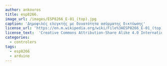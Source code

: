 ```yaml
---
author: ankouros
title: esp8266.
image_url: /images/ESP8266_E-01_(top).jpg
caption: 'Δημοφιλές ελεγκτής με δυνατότητα ασύρματης δικτύωσης'
license_url: 'https://en.m.wikipedia.org/wiki/File%3AESP8266_E-01_(top).jpg'
license_text:  'Creative Commons Attribution-Share Alike 4.0 International'
categories:
  - controlers
tags:
  - esp8266
  - arduino
---
```

